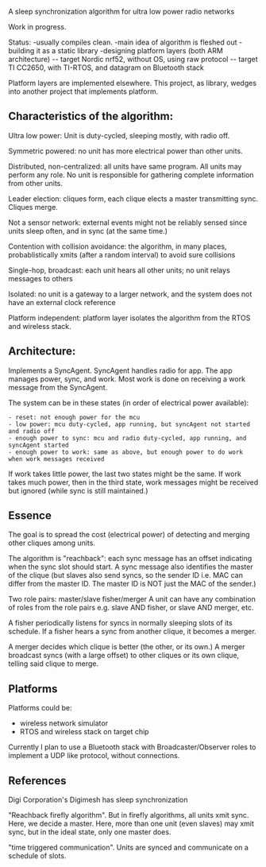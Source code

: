 A sleep synchronization algorithm for ultra low power radio networks


Work in progress. 

Status:
-usually compiles clean.
-main idea of algorithm is fleshed out
-building it as a static library
-designing platform layers (both ARM architecture)
-- target Nordic nrf52, without OS, using raw protocol
-- target TI CC2650, with TI-RTOS, and datagram on Bluetooth stack

Platform layers are implemented elsewhere.  This project, as library, wedges into another project that implements platform.


Characteristics of the algorithm:
-

Ultra low power:  Unit is duty-cycled, sleeping mostly, with radio off.

Symmetric powered: no unit has more electrical power than other units.

Distributed, non-centralized: all units have same program.  All units may perform any role. No unit is responsible for gathering complete information from other units.

Leader election: cliques form, each clique elects a master transmitting sync.  Cliques merge.

Not a sensor network:  external events might not be reliably sensed since units sleep often, and in sync (at the same time.)

Contention with collision avoidance: the algorithm, in many places, probablistically xmits (after a random interval) to avoid sure collisions

Single-hop, broadcast: each unit hears all other units; no unit relays messages to others

Isolated: no unit is a gateway to a larger network, and the system does not have an external clock reference

Platform independent:  platform layer isolates the algorithm from the RTOS and wireless stack.


Architecture:
-

Implements a SyncAgent.  SyncAgent handles radio for app.  The app manages power, sync, and work.  Most work is done on receiving a work message from the SyncAgent.

The system can be in these states (in order of electrical power available):

	- reset: not enough power for the mcu
	- low power: mcu duty-cycled, app running, but syncAgent not started and radio off
	- enough power to sync: mcu and radio duty-cycled, app running, and syncAgent started
	- enough power to work: same as above, but enough power to do work when work messages received
	
If work takes little power, the last two states might be the same.  If work takes much power, then in the third state, work messages might be received but ignored (while sync is still maintained.)

Essence
-

The goal is to spread the cost (electrical power) of detecting and merging other cliques among units.

The algorithm is "reachback": each sync message has an offset indicating when the sync slot should start.  A sync message also identifies the master of the clique (but slaves also send syncs, so the sender ID i.e. MAC can differ from the master ID.  The master ID is NOT just the MAC of the sender.)

Two role pairs:
	master/slave
	fisher/merger
A unit can have any combination of roles from the role pairs e.g. slave AND fisher, or slave AND merger, etc.

A fisher periodically listens for syncs in normally sleeping slots of its schedule.  If a fisher hears a sync from another clique, it becomes a merger.

A merger decides which clique is better (the other, or its own.)  A merger broadcast syncs (with a large offset) to other cliques or its own clique, telling said clique to merge.


Platforms
-

Platforms could be:

- wireless network simulator
- RTOS and wireless stack on target chip

Currently I plan to use a Bluetooth stack with Broadcaster/Observer roles to implement a UDP like protocol, without connections.

References
-

Digi Corporation's Digimesh has sleep synchronization

"Reachback firefly algorithm".  But in firefly algorithms, all units xmit sync. Here, we decide a master.  Here, more than one unit (even slaves) may xmit sync, but in the ideal state, only one master does.

"time triggered communication".  Units are synced and communicate on a schedule of slots.

